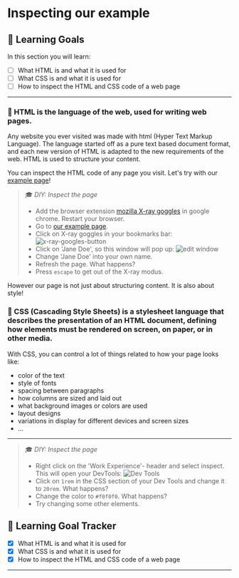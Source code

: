 # Inspecting our example

## 🎯 Learning Goals

In this section you will learn:

* [ ] What HTML is and what it is used for
* [ ] What CSS is and what it is used for
* [ ] How to inspect the HTML and CSS code of a web page

---

### 🌟 HTML is the language of the web, used for writing web pages.

Any website you ever visited was made with html (Hyper Text Markup Language). The language started off as a pure text based document format, and each new version of HTML is adapted to the new requirements of the web. HTML is used to structure your content.

You can inspect the HTML code of any page you visit. Let's try with our  [example page](https://serene-mcnulty-aa84b3.netlify.com/)!


> 🎓 _DIY: Inspect the page_
> * Add the browser extension [mozilla X-ray goggles](https://goggles.mozilla.org/) in google chrome. Restart your browser.
> * Go to [ our example page](https://serene-mcnulty-aa84b3.netlify.com/).
> * Click on X-ray goggles in your bookmarks bar:
> ![x-ray-googles-button](https://cd.sseu.re/Jane_Doe_2018-09-05_16-43-11.png)
> * Click on 'Jane Doe', so this window will pop up:
> ![edit window](https://cd.sseu.re/Jane_Doe_2018-09-05_16-45-34.png)
> * Change 'Jane Doe'  into your own name.
> * Refresh the page. What happens?
> * Press `escape` to get out of the X-ray modus.


However our page is not just about structuring content. It is also about style! 

### 🌟 CSS (Cascading Style Sheets) is a stylesheet language that describes the presentation of an HTML document, defining how elements must be rendered on screen, on paper, or in other media.

With CSS, you can control a lot of things related to how your page looks like:

+ color of the text
+ style of fonts
+ spacing between paragraphs
+ how columns are sized and laid out
+ what background images or colors are used
+ layout designs
+ variations in display for different devices and screen sizes
+ ...

---

> 🎓 _DIY: Inspect the page_
> * Right click on the 'Work Experience'- header and select inspect. This will open your DevTools:
> ![Dev Tools](https://cd.sseu.re/Jane_Doe_2018-09-05_16-54-10.png)
> * Click on `1rem` in the CSS section of your Dev Tools and change it to `20rem`. What happens?
> * Change the color to `#f0f0f0`. What happens?
> * Try changing some other elements.

## 🎯 Learning Goal Tracker
* [x] What HTML is and what it is used for
* [x] What CSS is and what it is used for
* [x] How to inspect the HTML and CSS code of a web page

---
